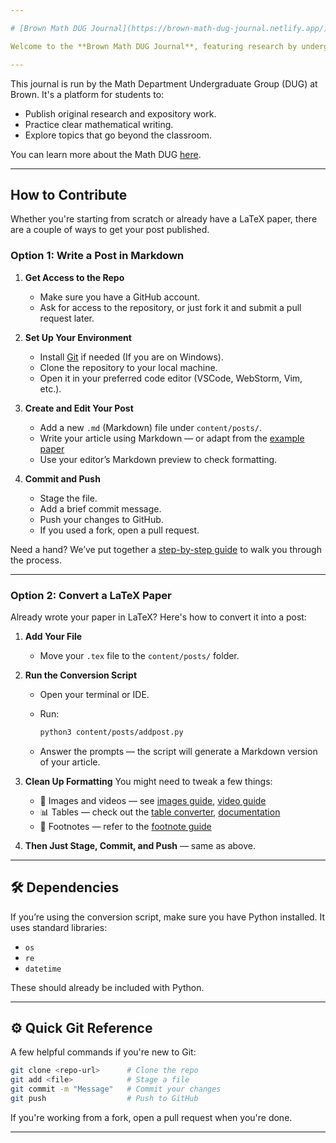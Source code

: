 ```yaml
---

# [Brown Math DUG Journal](https://brown-math-dug-journal.netlify.app/)

Welcome to the **Brown Math DUG Journal**, featuring research by undergraduates in the Math Department at Brown University. Our goal is to provide a space where students can share their work, develop their writing skills, and contribute to the broader mathematical conversation.

---
```

This journal is run by the Math Department Undergraduate Group (DUG) at Brown. It's a platform for students to:

* Publish original research and expository work.
* Practice clear mathematical writing.
* Explore topics that go beyond the classroom.

You can learn more about the Math DUG [here](https://sites.google.com/brown.edu/mathdug/home).

---

## How to Contribute

Whether you're starting from scratch or already have a LaTeX paper, there are a couple of ways to get your post published.

### Option 1: Write a Post in Markdown

1. **Get Access to the Repo**

   * Make sure you have a GitHub account.
   * Ask for access to the repository, or just fork it and submit a pull request later.

2. **Set Up Your Environment**

   * Install [Git](https://git-scm.com/downloads) if needed (If you are on Windows).
   * Clone the repository to your local machine.
   * Open it in your preferred code editor (VSCode, WebStorm, Vim, etc.).

3. **Create and Edit Your Post**

   * Add a new `.md` (Markdown) file under `content/posts/`.
   * Write your article using Markdown — or adapt from the [example paper](https://mathdugresearch.netlify.app/posts/example-paper)
   * Use your editor’s Markdown preview to check formatting.

4. **Commit and Push**

   * Stage the file.
   * Add a brief commit message.
   * Push your changes to GitHub.
   * If you used a fork, open a pull request.

Need a hand? We’ve put together a [step-by-step guide](https://mathdugresearch.netlify.app/posts/step-by-step-guide-to-start-writing-on-here) to walk you through the process.

---

### Option 2: Convert a LaTeX Paper

Already wrote your paper in LaTeX? Here's how to convert it into a post:

1. **Add Your File**

   * Move your `.tex` file to the `content/posts/` folder.

2. **Run the Conversion Script**

   * Open your terminal or IDE.
   * Run:

     ```bash
     python3 content/posts/addpost.py
     ```
   * Answer the prompts — the script will generate a Markdown version of your article.

3. **Clean Up Formatting**
   You might need to tweak a few things:

   * 📸 Images and videos — see [images guide](https://www.markdownguide.org/basic-syntax/#images-1), [video guide](https://css-tricks.com/embedded-content-in-markdown/)
   * 📊 Tables — check out the [table converter](https://tableconvert.com/latex-to-markdown), [documentation](https://www.markdownguide.org/extended-syntax/#tables)
   * 📝 Footnotes — refer to the [footnote guide](https://www.markdownguide.org/extended-syntax/#footnotes)

4. **Then Just Stage, Commit, and Push** — same as above.

---

## 🛠 Dependencies

If you’re using the conversion script, make sure you have Python installed. It uses standard libraries:

* `os`
* `re`
* `datetime`

These should already be included with Python.

---

## ⚙️ Quick Git Reference

A few helpful commands if you're new to Git:

```bash
git clone <repo-url>      # Clone the repo
git add <file>            # Stage a file
git commit -m "Message"   # Commit your changes
git push                  # Push to GitHub
```

If you're working from a fork, open a pull request when you're done.

---
